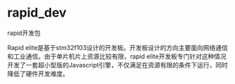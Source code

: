 # rapid_dev
rapid开发包

Rapid elite是基于stm32f103设计的开发板。开发板设计的方向主要面向网络通信和工业通信。由于单片机片上资源比较有限，rapid elite开发板专门针对这种情况开发了一套超小型版的Javascript引擎，不仅满足在资源有限的条件下运行，同时降低了硬件开发难度。
